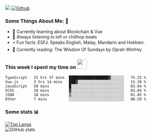 ![](https://visitor-badge.laobi.icu/badge?page_id=seanho96.seanho96)
[![Github](https://img.shields.io/github/followers/seanho96?label=Follow&style=social)](https://github.com/seanho96)

### Some Things About Me: 👋
- 🌱 Currently learning about Blockchain & Vue
- :musical_note: Always listening to lofi or chillhop beats
- :zap: Fun facts: ESFJ. Speaks English, Malay, Mandarin and Hokkien.
- :book: Currently reading: The Wisdom Of Sundays by Oprah Winfrey

### This week I spent my time on <img src="https://media.giphy.com/media/SvQzkTQb3ZwKcj1QTO/giphy.gif" width="32">

<!--START_SECTION:waka-->

```text
TypeScript   15 hrs 57 mins  ██████████████████▓░░░░░░   75.25 %
Vue.js       3 hrs 14 mins   ███▓░░░░░░░░░░░░░░░░░░░░░   15.30 %
JavaScript   50 mins         █░░░░░░░░░░░░░░░░░░░░░░░░   03.94 %
SCSS         38 mins         ▓░░░░░░░░░░░░░░░░░░░░░░░░   03.04 %
JSON         18 mins         ▒░░░░░░░░░░░░░░░░░░░░░░░░   01.45 %
Other        7 mins          ░░░░░░░░░░░░░░░░░░░░░░░░░   00.59 %
```

<!--END_SECTION:waka-->

### Some stats 📊

[![Top Langs](https://github-readme-stats.vercel.app/api/top-langs/?username=seanho96&layout=compact&theme=graywhite)](https://github.com/anuraghazra/github-readme-stats)
<br/>
![GitHub stats](https://github-readme-stats.vercel.app/api?username=seanho96&show_icons=true&theme=graywhite)

